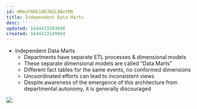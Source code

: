```yaml
---
id: HMmsPARb1NRJNZL9BxtM6
title: Independent Data Marts
desc: ''
updated: 1644413203098
created: 1644413149964
---
```


* Independent Data Marts
  * Departments have separate ETL processes & dimensional models
  * These separate dimensional models are called “Data Marts”
  * Different fact tables for the same events, no conformed dimensions
  * Uncoordinated efforts can lead to inconsistent views
  * Despite awareness of the emergence of this architecture from departmental autonomy, it is generally discouraged

![](/assets/images/2022-02-09-08-26-33.png)
